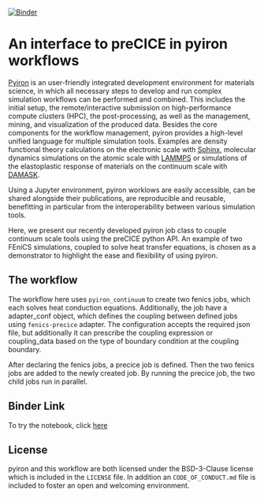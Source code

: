 [![Binder](https://mybinder.org/badge_logo.svg)](https://mybinder.org/v2/gh/muh-hassani/precice_workshop/master?labpath=fenics_precice_heat_conduction.ipynb)

# An interface to preCICE in pyiron workflows
[Pyiron](https://pyiron.org) is an user-friendly integrated development environment for materials science, in which all necessary steps to develop and run complex simulation workflows can be performed and combined. This includes the initial setup, the remote/interactive submission on high-performance compute clusters (HPC), the post-processing, as well as the management, mining, and visualization of the produced data. Besides the core components for the workflow management, pyiron provides a high-level unified language for multiple simulation tools. Examples are density functional theory calculations on the electronic scale with [Sphinx](http://sxrepo.mpie.de/), molecular dynamics simulations on the atomic scale with [LAMMPS](http://www.lammps.org/) or simulations of the elastoplastic response of materials on the continuum scale with [DAMASK](https://damask.mpie.de/).  

Using a Jupyter environment, pyiron worklows are easily accessible, can be shared alongside their publications, are reproducible and reusable, benefitting in particular from the interoperability between various simulation tools.  

Here, we present our recently developed pyiron job class to couple continuum scale tools using the preCICE python API. An example of two FEniCS simulations, coupled to solve heat transfer equations, is chosen as a demonstrator to highlight the ease and flexibility of using pyiron.

## The workflow
The workflow here uses `pyiron_continuum` to create two fenics jobs, which each solves heat conduction equations. Additionally, the job have a adapter_conf object, which defines the coupling between defined jobs using `fenics-precice` adapter. 
The configuration accepts the required json file, but additionally it can prescribe the coupling expression or coupling_data based on the type of boundary condition at the coupling boundary.   

After declaring the fenics jobs, a precice job is defined. Then the two fenics jobs are added to the newly created job. By running the precice job, the two child jobs run in parallel.

## Binder Link
To try the notebook, click [here](https://mybinder.org/v2/gh/muh-hassani/precice_workshop/master?labpath=fenics_precice_heat_conduction.ipynb)

## License
pyiron and this workflow are both licensed under the BSD-3-Clause license which is included in the `LICENSE` file. In addition an `CODE_OF_CONDUCT.md` file is included to foster an open and welcoming environment.
